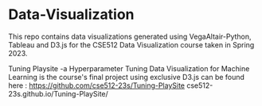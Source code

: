 # Data-Visualization
This repo contains data visualizations generated using VegaAltair-Python, Tableau and D3.js for the CSE512 Data Visualization course taken in Spring 2023. 

Tuning Playsite -a Hyperparameter Tuning Data Visualization for Machine Learning is the course's final project using exclusive D3.js can be found here : 
https://github.com/cse512-23s/Tuning-PlaySite 
cse512-23s.github.io/Tuning-PlaySite/  


